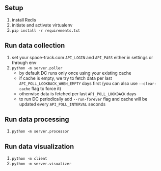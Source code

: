 ## Setup

1. install Redis
2. initiate and activate virtualenv
3. `pip install -r requirements.txt`

## Run data collection

1. set your space-track.com `API_LOGIN` and `API_PASS` either in settings or through env
2. `python -m server.poller`
    * by default DC runs only once using your existing cache
    * if cache is empty, we try to fetch data per last `API_POLL_LOOKBACK_WHEN_EMPTY` days first (you can also
      use `--clear-cache` flag to force it)
    * otherwise data is fetched per last `API_POLL_LOOKBACK` days
    * to run DC periodically add `--run-forever` flag and cache will be updated every `API_POLL_INTERVAL` seconds

## Run data processing

1. `python -m server.processor`

## Run data visualization

1. `python -m client`
2. `python -m server.visualizer`
